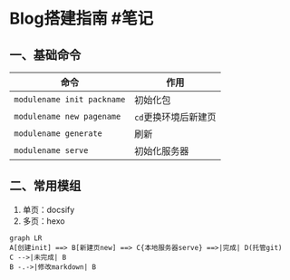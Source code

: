 # Blog搭建指南 #笔记

## 一、基础命令

| 命令                         | 作用           |
| -------------------------- | ------------ |
| `modulename init packname` | 初始化包         |
| `modulename new pagename`  | `cd`更换环境后新建页 |
| `modulename generate`      | 刷新           |
| `modulename serve`         | 初始化服务器       |

## 二、常用模组

1. 单页：docsify
2. 多页：hexo

```mermaid
graph LR
A[创建init] ==> B[新建页new] ==> C{本地服务器serve} ==>|完成| D(托管git)
C -->|未完成| B
B -.->|修改markdown| B
```
